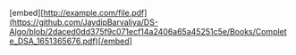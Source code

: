 [embed][http://example.com/file.pdf](https://github.com/JaydipBarvaliya/DS-Algo/blob/2daced0dd375f9c071ecf14a2406a65a45251c5e/Books/Complete_DSA_1651365676.pdf)[/embed]


